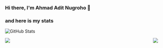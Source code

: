 ### Hi there, I'm Ahmad Adit Nugroho 👋

### and here is my stats

![GitHub Stats](https://github-readme-stats.vercel.app/api?username=AhmadAdit&theme=radical)

<!-- <p><img src="https://wallpapercave.com/wp/wp6610939.jpg" width=495 height=100% ></p> -->

<div class="row">
  <p>
  <img align="left" src="https://github-readme-streak-stats.herokuapp.com/?user=AhmadAdit&theme=monokai"/>
</p>
<p>
  <img align="right" src="https://github-readme-stats.vercel.app/api/top-langs/?username=AhmadAdit&layout=compact)"/>
</p>
</div>

<!-- [![Top Langs](https://github-readme-stats.vercel.app/api/top-langs/?username=AhmadAdit&layout=compact)] -->


<!--
**AhmadAdit/AhmadAdit** is a ✨ _special_ ✨ repository because its `README.md` (this file) appears on your GitHub profile.

Here are some ideas to get you started:

- 🔭 I’m currently working on ...
- 🌱 I’m currently learning ...
- 👯 I’m looking to collaborate on ...
- 🤔 I’m looking for help with ...
- 💬 Ask me about ...
- 📫 How to reach me: ...
- 😄 Pronouns: ...
- ⚡ Fun fact: ...
-->


